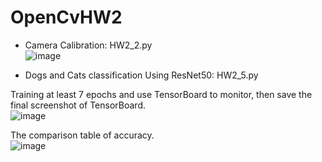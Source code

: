 # OpenCvHW2
* Camera Calibration: HW2_2.py \
![image](https://github.com/AdevLog/OpenCvHW2/blob/main/HW2_UI.png)

* Dogs and Cats classification Using ResNet50: HW2_5.py
  
Training at least 7 epochs and use TensorBoard to monitor, then save the final screenshot of TensorBoard. \
![image](https://github.com/AdevLog/OpenCvHW2/blob/main/epoch7.jpg)

The comparison table of accuracy. \
![image](https://github.com/AdevLog/OpenCvHW2/blob/main/Figure1.png)


